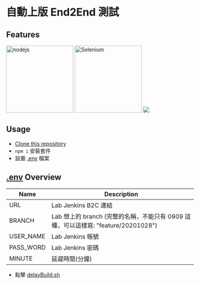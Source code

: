 # 自動上版 End2End 測試

## Features
<a href="https://nodejs.org/en/"><img width="180" alt="nodejs" src="https://uploads-ssl.webflow.com/5d3a7aed4e11720246d46f49/5da911dbd21c06c44f5791b6_Nodejs-blog-feature-img.jpg" /></a>
<a href="https://www.npmjs.com/package/selenium-webdriver"><img src="https://selenium.dev/images/selenium_logo_square_green.png" width="180" alt="Selenium"/></a>
<a href="https://mochajs.org/"><img src="https://avatars2.githubusercontent.com/u/8770005?s=400&v=4" /></a>

## Usage
- [Clone this repository](https://github.com/TerryLee7788/AutomationVersion)
- `npm i` 安裝套件
- 設置 [.env](https://github.com/TerryLee7788/AutomationVersion/blob/master/.env) 檔案

## [.env](https://github.com/TerryLee7788/AutomationVersion/blob/master/.env) Overview
|Name|Description|
|--|--|
|URL|Lab Jenkins B2C 連結|
|BRANCH|Lab 想上的 branch (完整的名稱，不能只有 0909 這種，可以這樣寫: "feature/20201028")|
|USER_NAME|Lab Jenkins 帳號|
|PASS_WORD|Lab Jenkins 密碼|
|MINUTE|延遲時間(分鐘)|
- 點擊 [delayBuild.sh](https://github.com/TerryLee7788/AutomationVersion/blob/master/sh/delayBuild.sh)
